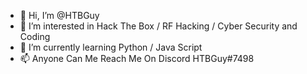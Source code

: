 - 👋 Hi, I’m @HTBGuy
- 👀 I’m interested in Hack The Box / RF Hacking / Cyber Security and Coding
- 🌱 I’m currently learning Python / Java Script
- 📫 Anyone Can Me Reach Me On Discord HTBGuy#7498

<!---
HTBGuy/HTBGuy is a ✨ special ✨ repository because its `README.md` (this file) appears on your GitHub profile.
You can click the Preview link to take a look at your changes.
--->
